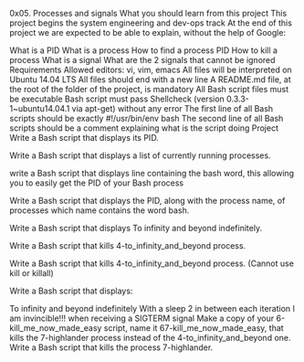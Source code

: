 0x05. Processes and signals
What you should learn from this project
This project begins the system engineering and dev-ops track At the end of this project we are expected to be able to explain, without the help of Google:

What is a PID
What is a process
How to find a process PID
How to kill a process
What is a signal
What are the 2 signals that cannot be ignored
Requirements
Allowed editors: vi, vim, emacs
All files will be interpreted on Ubuntu 14.04 LTS
All files should end with a new line
A README.md file, at the root of the folder of the project, is mandatory
All Bash script files must be executable
Bash script must pass Shellcheck (version 0.3.3-1~ubuntu14.04.1 via apt-get) without any error
The first line of all Bash scripts should be exactly #!/usr/bin/env bash
The second line of all Bash scripts should be a comment explaining what is the script doing
Project
Write a Bash script that displays its PID.

Write a Bash script that displays a list of currently running processes.

write a Bash script that displays line containing the bash word, this allowing you to easily get the PID of your Bash process

Write a Bash script that displays the PID, along with the process name, of processes which name contains the word bash.

Write a Bash script that displays To infinity and beyond indefinitely.

Write a Bash script that kills 4-to_infinity_and_beyond process.

Write a Bash script that kills 4-to_infinity_and_beyond process. (Cannot use kill or killall)

Write a Bash script that displays:

To infinity and beyond indefinitely
With a sleep 2 in between each iteration
I am invincible!!! when receiving a SIGTERM signal Make a copy of your 6-kill_me_now_made_easy script, name it 67-kill_me_now_made_easy, that kills the 7-highlander process instead of the 4-to_infinity_and_beyond one.
Write a Bash script that kills the process 7-highlander.
